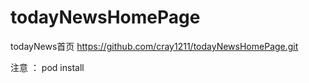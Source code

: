 # todayNewsHomePage
todayNews首页
https://github.com/cray1211/todayNewsHomePage.git

注意 ： pod install

